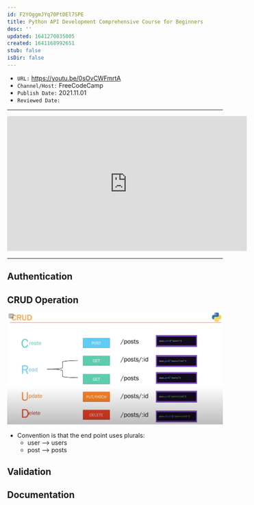 ```yaml
---
id: F2YOggmJYq70PtDEl7SPE
title: Python API Development Comprehensive Course for Beginners
desc: ''
updated: 1641270835005
created: 1641168992651
stub: false
isDir: false
---
```


- `URL:` <https://youtu.be/0sOvCWFmrtA>
- `Channel/Host:` FreeCodeCamp
- `Publish Date:` 2021.11.01
- `Reviewed Date:` 

---

<center><iframe width="560" height="315" src="https://www.youtube.com/embed/0sOvCWFmrtA" frameborder="0" allow="accelerometer; autoplay; encrypted-media; gyroscope; picture-in-picture" allowfullscreen></iframe></center>

---

## Authentication

## CRUD Operation

![alt](assets/images/Pasted_image_20211221144047.png)

- Convention is that the end point uses plurals: 
  - user --> users
  - post --> posts

## Validation

## Documentation

